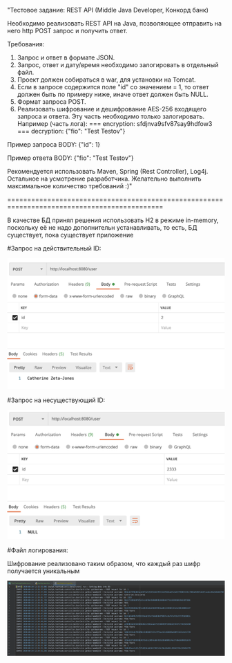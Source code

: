 "Тестовое задание: REST API (Middle Java Developer, Конкорд банк)
 
 Необходимо реализовать REST API на Java, позволяющее отправить на него http POST запрос и получить ответ. 
 
 Требования:
 1. Запрос и ответ в формате JSON.
 2. Запрос, ответ и дату/время необходимо залогировать в отдельный файл.
 3. Проект должен собираться в war, для установки на Tomcat.
 4. Если в запросе содержится поле "id" со значением = 1, то ответ должен быть по примеру ниже, иначе ответ должен быть NULL.
 5. Формат запроса POST.
 6. Реализовать шифрование и дешифрование AES-256 входящего запроса и ответа. Эту часть необходимо только залогировать. Например (часть лога):
 === encryption: sfdjnva9sfv87say9hdfow3
 === decryption: {"fio": "Test Testov"}
 
 Пример запроса BODY:
 {"id": 1}
 
 Пример ответа BODY:
 {"fio": "Test Testov"}
 
 Рекомендуется использовать Maven, Spring (Rest Controller), Log4j. Остальное на усмотрение разработчика. Желательно выполнить максимальное количество требований :)"
 
 =============================================================================================
 
 В качестве БД принял решения использовать Н2 в режиме in-memory, поскольку её не надо дополнительн устанавливать, то есть, БД существует, пока существует приложение
 
 #Запрос на действительный ID:
 
![img](src/main/resources/static/img/valid-req.png)

 #Запрос на несуществующий ID:
 
![img](src/main/resources/static/img/invalid-req.png)

#Файл логирования:

Шифрование реализовано таким образом, что каждый раз шифр получается уникальным

![img](src/main/resources/static/img/logs.png)


